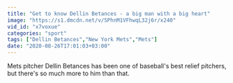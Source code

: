 ```yaml
---
title: "Get to know Dellin Betances - a big man with a big heart"
image: "https://s1.dmcdn.net/v/SPhnM1VFhwqL32j6r/x240"
vid_id: "x7voxue"
categories: "sport"
tags: ["Dellin Betances","New York Mets","Mets"]
date: "2020-08-26T17:01:03+03:00"
---
```

Mets pitcher Dellin Betances has been one of baseball's best relief pitchers, but there's so much more to him than that.
